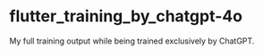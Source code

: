 # flutter_training_by_chatgpt-4o
My full training output while being trained exclusively by ChatGPT. 
